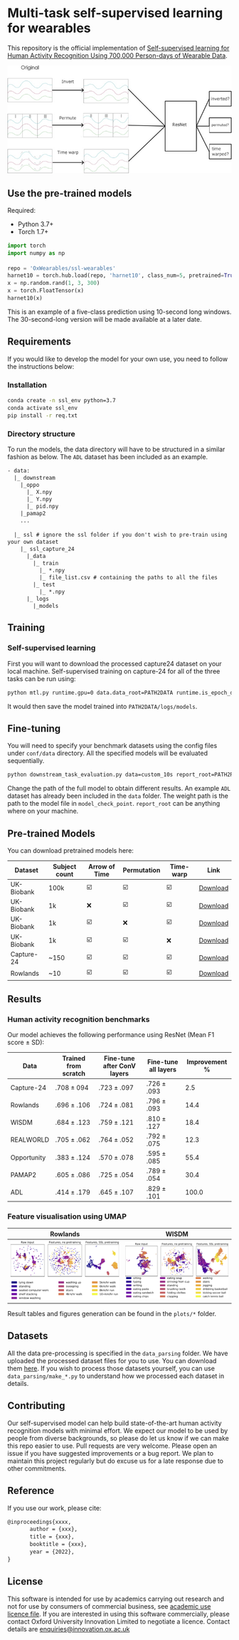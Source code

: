 # Multi-task self-supervised learning for wearables

This repository is the official implementation of [Self-supervised learning for Human Activity Recognition Using 700,000 Person-days of Wearable Data](TODO).

![alt text](plots/imgs/ssl_diagram.jpg)



## Use the pre-trained models
Required:
* Python 3.7+
* Torch 1.7+

```python
import torch
import numpy as np

repo = 'OxWearables/ssl-wearables'
harnet10 = torch.hub.load(repo, 'harnet10', class_num=5, pretrained=True)
x = np.random.rand(1, 3, 300)
x = torch.FloatTensor(x)
harnet10(x)
```
This is an example of a five-class prediction using 10-second long windows. The 30-second-long version will be made
available at a later date.


## Requirements
If you would like to develop the model for your own use, you need to follow the instructions below:
### Installation 
```bash
conda create -n ssl_env python=3.7
conda activate ssl_env
pip install -r req.txt
```


### Directory structure
To run the models, the data directory will have to be structured in a similar fashion as below. The `ADL` dataset has been included 
as an example. 
```shell
- data: 
  |_ downstream 
    |_oppo
      |_ X.npy
      |_ Y.npy
      |_ pid.npy
    |_pamap2
    ...
    
  |_ ssl # ignore the ssl folder if you don't wish to pre-train using your own dataset
    |_ ssl_capture_24
      |_data
        |_ train
          |_ *.npy
          |_ file_list.csv # containing the paths to all the files
        |_ test
          |_ *.npy
      |_ logs
        |_models
```


## Training
### Self-supervised learning
First you will want to download the processed capture24 dataset on your local machine. Self-supervised training on capture-24 for all of the three tasks can be run using:
```bash
python mtl.py runtime.gpu=0 data.data_root=PATH2DATA runtime.is_epoch_data=True data=ssl_capture_24 task=all task.scale=false augmentation=all   model=resnet data.batch_subject_num=5 dataloader=ten_sec 
```
It would then save the model trained into `PATH2DATA/logs/models`. 

## Fine-tuning
You will need to specify your benchmark datasets using the config files under `conf/data` directory. 
All the specified models will be evaluated sequentially.
```bash
python downstream_task_evaluation.py data=custom_10s report_root=PATH2REPORT evaluation.flip_net_path=PATH2WEIGHT data.data_root=PATH2DATA is_dist=True evaluation=all 
```
Change the path of the full model to obtain different results. An example `ADL` dataset has already been included in the
`data` folder.  The weight path is the path to the model file in `model_check_point`. `report_root` can be
anything where on your machine.

## Pre-trained Models
You can download pretrained models here:

| Dataset   |   Subject count | Arrow of Time | Permutation | Time-warp |  Link | 
| ------------------ |---------------- | -------------- |---------------- |  --- | ---| 
|  UK-Biobank   |  100k | ☑️  |  ☑️  |   ☑️  | [Download](https://drive.google.com/file/d/1Pm4oGPCM4gKLZEHjv8dAuzhOSLdTzcRN/view?usp=sharing) | 
|  UK-Biobank   |  1k | ❌  | ☑️ |     ☑️️  | [Download](https://drive.google.com/file/d/1HYAIdKB-uAlSU0wvj8tEaflRvyVlUnZ9/view?usp=sharing) | 
|  UK-Biobank   |  1k |  ☑️   |❌ |  ☑️  | [Download](https://drive.google.com/file/d/1aG8BqUTCnDGqKFZbzd19zr8GP1qMs52s/view?usp=sharing) | 
|  UK-Biobank   |  1k |   ☑️ | ☑️  |   ❌  | [Download](https://drive.google.com/file/d/1wYQM9GviQSbaTMhmg5GCNDpH2RTscEGj/view?usp=sharing) | 
|  Capture-24   |  ~150 | ☑️  |  ☑️  |   ☑️  | [Download](https://drive.google.com/file/d/1a3HjANe8WM8cLJ4alDL-L6qKvV2B4JKt/view?usp=sharing) | 
|  Rowlands   |  ~10 | ☑️  |  ☑️  |   ☑️  | [Download](https://drive.google.com/file/d/1VMPpvL4A0oiOUdzMqkNNNISkBX-keOQS/view?usp=sharing) | 


## Results
### Human activity recognition benchmarks
Our model achieves the following performance using ResNet (Mean F1 score &#177; SD):

| Data   |   Trained from scratch | Fine-tune after ConV layers  | Fine-tune all layers | Improvement % |
| ------------------ |---------------- | -------------- |---------------- |  --- |
|  Capture-24   |     .708 &#177; 094 | .723 &#177; .097 | .726 &#177; .093  |  2.5 |
|  Rowlands   |     .696 &#177; .106 | .724 &#177; .081 | .796 &#177; .093 | 14.4  |
|  WISDM   |     .684 &#177; .123 | .759 &#177; .121 | .810 &#177; .127 | 18.4  |
|  REALWORLD   |    .705 &#177; .062 | .764 &#177; .052 | .792 &#177; .075 |  12.3 |
|  Opportunity   |     .383 &#177; .124 | .570 &#177; .078 | .595 &#177; .085 | 55.4 |
|  PAMAP2  |    .605 &#177; .086 | .725 &#177; .054 | .789 &#177; .054| 30.4 |
|  ADL  |    .414 &#177; .179 | .645 &#177; .107 | .829 &#177; .101 |  100.0  |


### Feature visualisation using UMAP 

Rowlands             |  WISDM
:-------------------------:|:-------------------------:
![](plots/imgs/umap_rowlands.png)  |  ![](plots/imgs/umap_wisdm.png)

Result tables and figures generation can be found in the `plots/*` folder.

## Datasets
All the data pre-processing is specified in the `data_parsing` folder. We have uploaded the processed dataset files for you to use.
You can download them [here](https://zenodo.org/record/6574265#.YovCMi8w1qs). If you wish to process those datasets yourself, you can use `data_parsing/make_*.py` to understand how we processed each
dataset in details.


## Contributing

Our self-supervised model can help build state-of-the-art human activity recognition models with minimal effort. 
We expect our model to be used by people from diverse backgrounds, so please do let us know if we can make this 
repo easier to use. Pull requests are very welcome. Please open an issue if you have suggested improvements or a bug report. We plan to maintain this project regularly but do excuse us for a late response due to other commitments.

## Reference 
If you use our work, please cite: 

```tex
@inproceedings{xxxx,
       author = {xxx},
       title = {xxx},
       booktitle = {xxx},
       year = {2022},
}
```

## License
This software is intended for use by academics carrying out research and not for use by consumers of 
commercial business, see [academic use licence file](LICENSE.md). If you are interested in using this software commercially, 
please contact Oxford University Innovation Limited to negotiate a licence. Contact details are enquiries@innovation.ox.ac.uk


